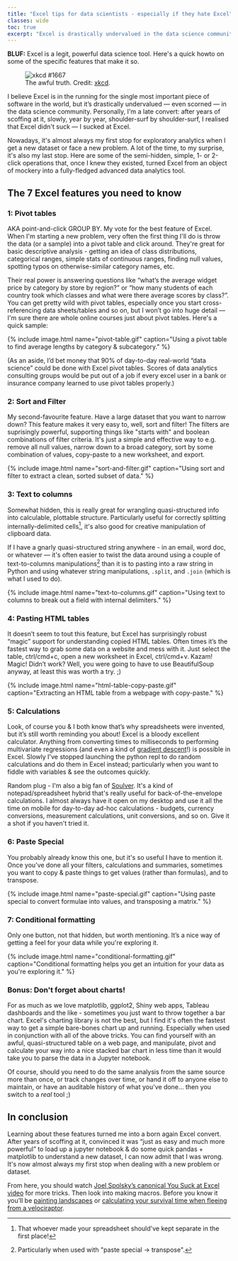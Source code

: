 ```yaml
---
title: "Excel tips for data scientists - especially if they hate Excel"
classes: wide
toc: true
excerpt: "Excel is drastically undervalued in the data science community. Let me show you some of Excel's features that make it a powerful data science tool."
---
```


**BLUF:** Excel is a legit, powerful data science tool. Here's a quick howto on some of the specific features that make it so.

<figure>
  <img src="https://imgs.xkcd.com/comics/algorithms.png" alt="xkcd #1667"/>
  <figcaption>The awful truth. Credit: <a href="https://www.xkcd.com/1667/">xkcd</a>.</figcaption>
</figure>

I believe Excel is in the running for the single most important piece of software in the world, but it’s drastically undervalued — even scorned — in the data science community. Personally, I'm a late convert: after years of scoffing at it, slowly, year by year, shoulder-surf by shoulder-surf, I realised that Excel didn't suck — I sucked at Excel. 

Nowadays, it's almost always my first stop for exploratory analytics when I get a new dataset or face a new problem. A lot of the time, to my surprise, it's also my last stop. Here are some of the semi-hidden, simple, 1- or 2-click operations that, once I knew they existed, turned Excel from an object of mockery into a fully-fledged advanced data analytics tool. 

## The 7 Excel features you need to know

### 1: Pivot tables
AKA point-and-click GROUP BY. My vote for the best feature of Excel. When I'm starting a new problem, very often the first thing I'll do is throw the data (or a sample) into a pivot table and click around. They're great for basic descriptive analysis - getting an idea of class distributions, categorical ranges, simple stats of continuous ranges, finding null values, spotting typos on otherwise-similar category names, etc. 

Their real power is answering questions like “what’s the average widget price by category by store by region?” or “how many students of each country took which classes and what were there average scores by class?”. You can get pretty wild with pivot tables, especially once you start cross-referencing data sheets/tables and so on, but I won’t go into huge detail — I'm sure there are whole online courses just about pivot tables. Here's a quick sample:

{% include image.html name="pivot-table.gif" caption="Using a pivot table to find average lengths by category & subcategory." %}

(As an aside, I’d bet money that  90% of day-to-day real-world “data science” could be done with Excel pivot tables. Scores of data analytics consulting groups would be put out of a job if every excel user in a bank or insurance company learned to use pivot tables properly.)

### 2: Sort and Filter
My second-favourite feature. Have a large dataset that you want to narrow down? This feature makes it very easy to, well, sort and filter! The filters are suprisingly powerful, supporting things like "starts with" and boolean combinations of filter criteria. It's just a simple and effective way to e.g. remove all null values, narrow down to a broad category, sort by some combination of values, copy-paste to a new worksheet, and export.

{% include image.html name="sort-and-filter.gif" caption="Using sort and filter to extract a clean, sorted subset of data." %}

### 3: Text to columns
Somewhat hidden, this is really great for wrangling quasi-structured info into calculable, plottable structure. Particularly useful for correctly splitting internally-delimited cells[^1], it's also good for creative manipulation of clipboard data. 

[^1]: That whoever made your spreadsheet should've kept separate in the first place!

If I have a gnarly quasi-structured string anywhere - in an email, word doc, or whatever — it's often easier to twist the data around using a couple of text-to-columns manipulations[^2] than it is to pasting into a raw string in Python and using whatever string manipulations, `.split`, and `.join` (which is what I used to do).

[^2]: Particularly when used with "paste special -> transpose".

{% include image.html name="text-to-columns.gif" caption="Using text to columns to break out a field with internal delimiters." %}

### 4: Pasting HTML tables
It doesn’t seem to tout this feature, but Excel has surprisingly robust “magic” support for understanding copied HTML tables. Often times it’s the fastest way to grab some data on a website and mess with it. Just select the table, ctrl/cmd+c, open a new worksheet in Excel, ctrl/cmd+v. Kazam! Magic! Didn’t work? Well, you were going to have to use BeautifulSoup anyway, at least this was worth a try. ;)

{% include image.html name="html-table-copy-paste.gif" caption="Extracting an HTML table from a webpage with copy-paste." %}

### 5: Calculations
Look, of course you & I both know that’s why spreadsheets were invented, but it’s still worth reminding you about! Excel is a bloody excellent calculator. Anything from converting times to milliseconds to performing multivariate regressions (and even a kind of [gradient descent](https://support.office.com/en-ie/article/define-and-solve-a-problem-by-using-solver-5d1a388f-079d-43ac-a7eb-f63e45925040)!) is possible in Excel. Slowly I've stopped launching the python repl to do random calculations and do them in Excel instead; particularly when you want to fiddle with variables & see the outcomes quickly.

Random plug - I'm also a big fan of [Soulver](https://www.acqualia.com/soulver/). It's a kind of notepad/spreadsheet hybrid that's really useful for back-of-the-envelope calculations. I almost always have it open on my desktop and use it all the time on mobile for day-to-day ad-hoc calculations - budgets, currency conversions, measurement calculations, unit conversions, and so on. Give it a shot if you haven't tried it.

### 6: Paste Special
You probably already know this one, but it's so useful I have to mention it. Once you’ve done all your filters, calculations and summaries, sometimes you want to copy & paste things to get values (rather than formulas), and to transpose.

{% include image.html name="paste-special.gif" caption="Using paste special to convert formulae into values, and transposing a matrix." %}

### 7: Conditional formatting
Only one button, not that hidden, but worth mentioning. It’s a nice way of getting a feel for your data while you're exploring it. 

{% include image.html name="conditional-formatting.gif" caption="Conditional formatting helps you get an intuition for your data as you're exploring it." %}

### Bonus: Don't forget about charts!
For as much as we love matplotlib, ggplot2, Shiny web apps, Tableau dashboards and the like - sometimes you just want to throw together a bar chart. Excel's charting library is not the best, but I find it's often the fastest way to get a simple bare-bones chart up and running. Especially when used in conjunction with all of the above tricks. You can find yourself with an awful, quasi-structured table on a web page, and manipulate, pivot and calculate your way into a nice stacked bar chart in less time than it would take you to parse the data in a Jupyter notebook.

Of course, should you need to do the same analysis from the same source more than once, or track changes over time, or hand it off to anyone else to maintain, or have an auditable history of what you've done… then you switch to a _real_ tool ;)

## In conclusion

Learning about these features turned me into a born again Excel convert. After years of scoffing at it, convinced it was “just as easy and much more powerful” to load up a jupyter notebook & do some quick pandas + matplotlib to understand a new dataset, I can now admit that I was wrong. It's now almost always my first stop when dealing with a new problem or dataset.

From here, you should watch [Joel Spolsky’s canonical You Suck at Excel video](https://youtu.be/0nbkaYsR94c) for more tricks. Then look into making macros. Before you know it you’ll be [painting landscapes](https://www.thisiscolossal.com/2017/12/tatsuo-horiuchi-excel-artist/) or [calculating your survival time when fleeing from a velociraptor](https://peltiertech.com/solve-xkcd-velociraptor-problem-with-excel/). 